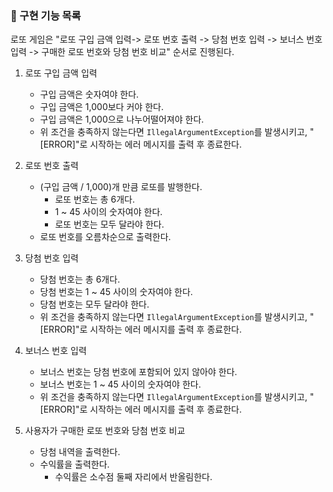 ### 📜 구현 기능 목록
로또 게임은 "로또 구입 금액 입력-> 로또 번호 출력 -> 당첨 번호 입력 -> 보너스 번호 입력 -> 구매한 로또 번호와 당첨 번호 비교" 순서로 진행된다.

1. 로또 구입 금액 입력
   - 구입 금액은 숫자여야 한다.
   - 구입 금액은 1,000보다 커야 한다.
   - 구입 금액은 1,000으로 나누어떨어져야 한다.
   - 위 조건을 충족하지 않는다면 `IllegalArgumentException`를 발생시키고, "[ERROR]"로 시작하는 에러 메시지를 출력 후 종료한다.

2. 로또 번호 출력
    - (구입 금액 / 1,000)개 만큼 로또를 발행한다.
        - 로또 번호는 총 6개다.
        - 1 ~ 45 사이의 숫자여야 한다.
        - 로또 번호는 모두 달라야 한다.
    - 로또 번호를 오름차순으로 출력한다.

3. 당첨 번호 입력
    - 당첨 번호는 총 6개다.
    - 당첨 번호는 1 ~ 45 사이의 숫자여야 한다.
    - 당첨 번호는 모두 달라야 한다.
    - 위 조건을 충족하지 않는다면 `IllegalArgumentException`를 발생시키고, "[ERROR]"로 시작하는 에러 메시지를 출력 후 종료한다.

4. 보너스 번호 입력
    - 보너스 번호는 당첨 번호에 포함되어 있지 않아야 한다.
    - 보너스 번호는 1 ~ 45 사이의 숫자여야 한다.
    - 위 조건을 충족하지 않는다면 `IllegalArgumentException`를 발생시키고, "[ERROR]"로 시작하는 에러 메시지를 출력 후 종료한다.

5. 사용자가 구매한 로또 번호와 당첨 번호 비교
    - 당첨 내역을 출력한다.
    - 수익률을 출력한다.
        - 수익률은 소수점 둘째 자리에서 반올림한다.
